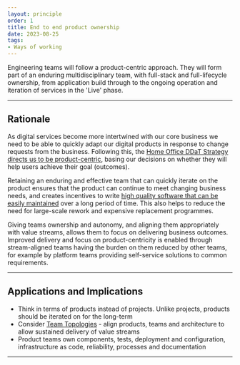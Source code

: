 ```yaml
---
layout: principle
order: 1
title: End to end product ownership
date: 2023-08-25
tags:
- Ways of working
---
```


Engineering teams will follow a product-centric approach. They will form part of an enduring multidisciplinary team, with full-stack and full-lifecycle ownership, from application build through to the ongoing operation and iteration of services in the 'Live' phase.

---

## Rationale

As digital services become more intertwined with our core business we need to be able to quickly adapt our digital products in response to change requests from the business. Following this, the [Home Office DDaT Strategy directs us to be product-centric](https://www.gov.uk/government/publications/home-office-digital-data-and-technology-strategy-2024/home-office-digital-data-and-technology-strategy-2024#be-product-centric), basing our decisions on whether they will help users achieve their goal (outcomes). 

Retaining an enduring and effective team that can quickly iterate on the product ensures that the product can continue to meet changing business needs, and creates incentives to write [high quality software that can be easily maintained](/principles/write-maintainable-reusable-and-evolutionary-code/) over a long period of time. This also helps to reduce the need for large-scale rework and expensive replacement programmes.

Giving teams ownership and autonomy, and aligning them appropriately with value streams, allows them to focus on delivering business outcomes. Improved delivery and focus on product-centricity is enabled through stream-aligned teams having the burden on them reduced by other teams, for example by platform teams providing self-service solutions to common requirements.

---

## Applications and Implications

- Think in terms of products instead of projects. Unlike projects, products should be iterated on for the long-term
- Consider [Team Topologies](https://teamtopologies.com/) - align products, teams and architecture to allow sustained delivery of value streams
- Product teams own components, tests, deployment and configuration, infrastructure as code, reliability, processes and documentation

---
